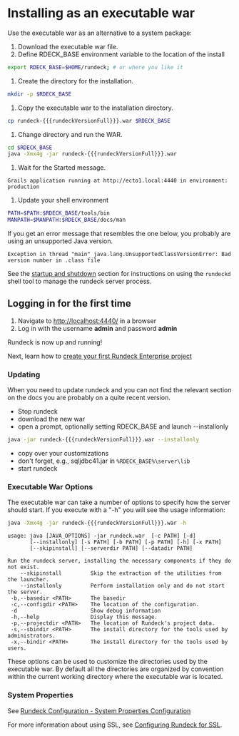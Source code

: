 # Installing as an executable war

Use the executable war as an alternative to a system package:

1. Download the executable war file.
1. Define RDECK_BASE environment variable to the location of the install

```bash
export RDECK_BASE=$HOME/rundeck; # or where you like it
```

1. Create the directory for the installation.

```bash
mkdir -p $RDECK_BASE
```

1. Copy the executable war to the installation directory.

```bash
cp rundeck-{{{rundeckVersionFull}}}.war $RDECK_BASE
```

1. Change directory and run the WAR.

```bash
cd $RDECK_BASE
java -Xmx4g -jar rundeck-{{{rundeckVersionFull}}}.war
```

1. Wait for the Started message.

```
Grails application running at http://ecto1.local:4440 in environment: production
```

1. Update your shell environment

```bash
PATH=$PATH:$RDECK_BASE/tools/bin
MANPATH=$MANPATH:$RDECK_BASE/docs/man
```

If you get an error message that resembles the one below, you probably are using an unsupported Java version.

```
Exception in thread "main" java.lang.UnsupportedClassVersionError: Bad version number in .class file
```

See the [startup and shutdown](/administration/maintenance/startup.md) section for
instructions on using the `rundeckd` shell tool to manage the
rundeck server process.

## Logging in for the first time

1. Navigate to [http://localhost:4440/](http://localhost:4440/user/login) in a browser
1. Log in with the username **admin** and password **admin**

Rundeck is now up and running!

Next, learn how to [create your first Rundeck Enterprise project](/manual/03-getting-started.md#project-setup)

### Updating

When you need to update rundeck and you can not find the relevant section on the docs you are probably on a quite recent version.

- Stop rundeck
- download the new war
- open a prompt, optionally setting RDECK_BASE and launch --installonly

```sh
java -jar rundeck-{{{rundeckVersionFull}}}.war --installonly
```

- copy over your customizations
- don't forget, e.g., sqljdbc41.jar in `%RDECK_BASE%\server\lib`
- start rundeck

### Executable War Options

The executable war can take a number of options to specify how the server should start. If you execute with a "-h" you will see the usage information:

```bash
java -Xmx4g -jar rundeck-{{{rundeckVersionFull}}}.war -h
```

```
usage: java [JAVA_OPTIONS] -jar rundeck.war  [-c PATH] [-d]
       [--installonly] [-s PATH] [-b PATH] [-p PATH] [-h] [-x PATH]
       [--skipinstall] [--serverdir PATH] [--datadir PATH]

Run the rundeck server, installing the necessary components if they do not exist.
    --skipinstall         Skip the extraction of the utilities from the launcher.
    --installonly         Perform installation only and do not start the server.
 -b,--basedir <PATH>      The basedir
 -c,--configdir <PATH>    The location of the configuration.
 -d                       Show debug information
 -h,--help                Display this message.
 -p,--projectdir <PATH>   The location of Rundeck's project data.
 -s,--sbindir <PATH>      The install directory for the tools used by administrators.
 -x,--bindir <PATH>       The install directory for the tools used by users.
```

These options can be used to customize the directories used by the executable war.
By default all the directories are organized by convention within the current
working directory where the executable war is located.

### System Properties

See [Rundeck Configuration - System Properties Configuration](/administration/configuration/system-properties.md)

For more information about using SSL, see [Configuring Rundeck for SSL](/administration/security/ssl.md).
